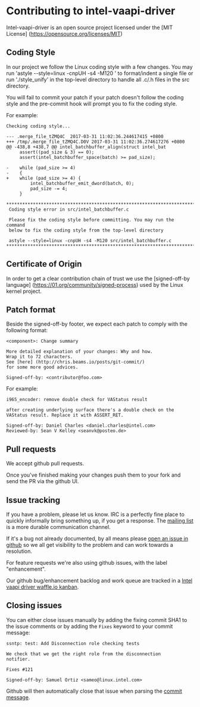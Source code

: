 # Contributing to intel-vaapi-driver

Intel-vaapi-driver is an open source project licensed under the [MIT License] (https://opensource.org/licenses/MIT)

## Coding Style

In our project we follow the Linux coding style with a few changes. You may run 'astyle --style=linux -cnpUH -s4 -M120 <file>'
to format/indent a single file or run './style_unify' in the top-level directory to handle all .c/.h files in the src directory.

You will fail to commit your patch if your patch doesn't follow the coding style and the pre-commit hook will prompt you to fix
the coding style.

For example:

```
Checking coding style...

--- .merge_file_tZMQ4C  2017-03-31 11:02:36.244617415 +0800
+++ /tmp/.merge_file_tZMQ4C.D0V 2017-03-31 11:02:36.274617276 +0800
@@ -438,8 +438,7 @@ intel_batchbuffer_align(struct intel_bat
     assert((pad_size & 3) == 0);
     assert(intel_batchbuffer_space(batch) >= pad_size);

-    while (pad_size >= 4)
-    {
+    while (pad_size >= 4) {
         intel_batchbuffer_emit_dword(batch, 0);
         pad_size -= 4;
     }

**************************************************************************
 Coding style error in src/intel_batchbuffer.c

 Please fix the coding style before committing. You may run the command
 below to fix the coding style from the top-level directory

 astyle --style=linux -cnpUH -s4 -M120 src/intel_batchbuffer.c
**************************************************************************
```

## Certificate of Origin

In order to get a clear contribution chain of trust we use the [signed-off-by language] (https://01.org/community/signed-process)
used by the Linux kernel project.

## Patch format

Beside the signed-off-by footer, we expect each patch to comply with the following format:

```
<component>: Change summary

More detailed explanation of your changes: Why and how.
Wrap it to 72 characters.
See [here] (http://chris.beams.io/posts/git-commit/)
for some more good advices.

Signed-off-by: <contributor@foo.com>
```

For example:

```
i965_encoder: remove double check for VAStatus result
    
after creating underlying surface there's a double check on the
VAStatus result. Replace it with ASSERT_RET.
    
Signed-off-by: Daniel Charles <daniel.charles@intel.com>
Reviewed-by: Sean V Kelley <seanvk@posteo.de>
```

## Pull requests

We accept github pull requests.

Once you've finished making your changes push them to your fork and send the PR via the github UI.

## Issue tracking

If you have a problem, please let us know.  IRC is a perfectly fine place
to quickly informally bring something up, if you get a response.  The
[mailing list](https://lists.01.org/mailman/listinfo/intel-vaapi-media)
is a more durable communication channel.

If it's a bug not already documented, by all means please [open an
issue in github](https://github.com/01org/intel-vaapi-driver/issues/new) so we all get visibility
to the problem and can work towards a resolution.

For feature requests we're also using github issues, with the label
"enhancement".

Our github bug/enhancement backlog and work queue are tracked in a
[Intel vaapi driver waffle.io kanban](https://waffle.io/01org/intel-vaapi-driver).

## Closing issues

You can either close issues manually by adding the fixing commit SHA1 to the issue
comments or by adding the `Fixes` keyword to your commit message:

```
ssntp: test: Add Disconnection role checking tests

We check that we get the right role from the disconnection
notifier.

Fixes #121

Signed-off-by: Samuel Ortiz <sameo@linux.intel.com>
```

Github will then automatically close that issue when parsing the
[commit message](https://help.github.com/articles/closing-issues-via-commit-messages/).
